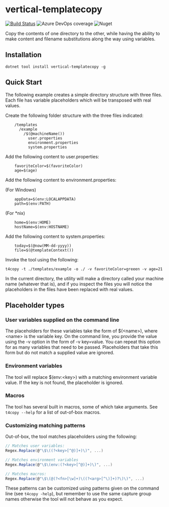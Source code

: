 # vertical-templatecopy

[![Build Status](https://dev.azure.com/vertical-software/vertical-templatecopy/_apis/build/status/vertical-templatecopy?branchName=master)](https://dev.azure.com/vertical-software/vertical-templatecopy/_build/latest?definitionId=2&branchName=master)
![Azure DevOps coverage](https://img.shields.io/azure-devops/coverage/vertical-software/vertical-templatecopy/2)
![Nuget](https://img.shields.io/nuget/v/vertical-templatecopy)

Copy the contents of one directory to the other, while having the ability to make content and filename substitutions along the way using variables.

## Installation

```
dotnet tool install vertical-templatecopy -g
```

## Quick Start

The following example creates a simple directory structure with three files. Each file has variable placeholders which will be transposed with real values.

Create the following folder structure with the three files indicated:

```
    /templates
      /example
        /$(@machineName())
          user.properties
          environment.properties
          system.properties
```

Add the following content to user.properties:

```
    favoriteColor=$(favoriteColor)
    age=$(age)
```

Add the following content to environment.properties:

(For Windows)

```
    appData=$(env:LOCALAPPDATA)
    path=$(env:PATH)
```
(For *nix)

```
    home=$(env:HOME)
    hostName=$(env:HOSTNAME)
```

Add the following content to system.properties:

```
    today=$(@now(MM-dd-yyyy))
    file=$(@templateContext())
```

Invoke the tool using the following:

```
t4copy -t ./templates/example -o ./ -v favoriteColor=greeen -v age=21
```

In the current directory, the utility will make a directory called your machine name (whatever that is), and if you inspect the files you will notice the placeholders in the files have been replaced with real values.

## Placeholder types

### User variables supplied on the command line

The placeholders for these variables take the form of $(&lt;name&gt;), where &lt;name&gt; is the variable key. On the command line, you provide the value using the -v option in the form of -v key=value. You can repeat this option for as many variables that need to be passed. Placeholders that take this form but do not match a supplied value are ignored.

### Environment variables

The tool will replace $(env:&lt;key&gt;) with a matching environment variable value. If the key is not found, the placeholder is ignored.

### Macros

The tool has several built in macros, some of which take arguments. See `t4copy --help` for a list of out-of-box macros.

### Customizing matching patterns

Out-of-box, the tool matches placeholders using the following:

```csharp
// Matches user variables:
Regex.Replace(@"\$\((?<key>[^@)]+)\)", ...)

// Matches environment variables
Regex.Replace(@"\$\(env:(?<key>[^@)]+)\)", ...)

// Matches macros:
Regex.Replace(@"\$\(@(?<fn>[\w]+)\((?<arg>[^\)]+)?\)\)", ...)
```

These patterns can be customized using patterns given on the command line (see `t4copy -help`), but remember to use the same capture group names otherwise the tool will not behave as you expect.

